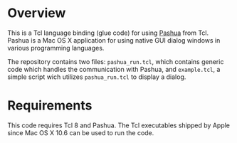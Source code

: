 Overview
===========

This is a Tcl language binding (glue code) for using [Pashua](http://www.bluem.net/jump/pashua) from Tcl. Pashua is a Mac OS X application for using native GUI dialog windows in various programming languages.

The repository contains two files: `pashua_run.tcl`, which contains generic code which handles the communication with Pashua, and `example.tcl`, a simple script wich utilizes `pashua_run.tcl` to display a dialog.


Requirements
=============
This code requires Tcl 8 and Pashua. The Tcl executables shipped by Apple since Mac OS X 10.6 can be used to run the code.
